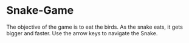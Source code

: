 # Snake-Game
The objective of the game is to eat the birds.
As the snake eats, it gets bigger and faster.
Use the arrow keys to navigate the Snake.